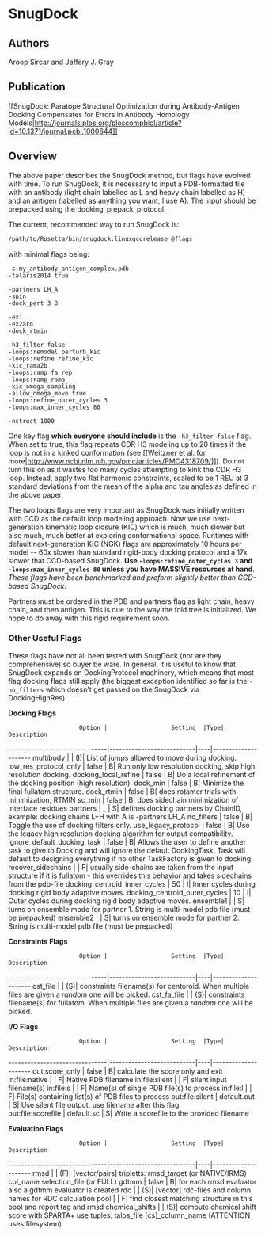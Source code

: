# SnugDock

## Authors
Aroop Sircar and Jeffery J. Gray

## Publication
[[SnugDock: Paratope Structural Optimization during Antibody-Antigen Docking Compensates for Errors in Antibody Homology Models|http://journals.plos.org/ploscompbiol/article?id=10.1371/journal.pcbi.1000644]]

## Overview

The above paper describes the SnugDock method, but flags have evolved with time. To run SnugDock, it is necessary to input a PDB-formatted file with an antibody (light chain labelled as L and heavy chain labelled as H) and an antigen (labelled as anything you want, I use A). The input should be prepacked using the docking_prepack_protocol.

The current, recommended way to run SnugDock is:

```bash
/path/to/Rosetta/bin/snugdock.linuxgccrelease @flags
```

with minimal flags being:
```
-s my_antibody_antigen_complex.pdb 
-talaris2014 true

-partners LH_A 
-spin 
-dock_pert 3 8 

-ex1 
-ex2aro
-dock_rtmin 

-h3_filter false 
-loops:remodel perturb_kic
-loops:refine refine_kic
-kic_rama2b 
-loops:ramp_fa_rep 
-loops:ramp_rama
-kic_omega_sampling 
-allow_omega_move true
-loops:refine_outer_cycles 3 
-loops:max_inner_cycles 80 

-nstruct 1000
```

One key flag **which everyone should include** is the `-h3_filter false` flag. When set to true, this flag repeats CDR H3 modeling up to 20 times if the loop is not in a kinked conformation (see [[Weitzner et al. for more|http://www.ncbi.nlm.nih.gov/pmc/articles/PMC4318709/]]). Do not turn this on as it wastes too many cycles attempting to kink the CDR H3 loop. Instead, apply two flat harmonic constraints, scaled to be 1 REU at 3 standard deviations from the mean of the alpha and tau angles as defined in the above paper.

The two loops flags are very important as SnugDock was initially written with CCD as the default loop modeling approach. Now we use next-generation kinematic loop closure (KIC) which is much, much slower but also much, much better at exploring conformational space. Runtimes with default next-generation KIC (NGK) flags are approximately 10 hours per model -- 60x slower than standard rigid-body docking protocol and a 17x slower that CCD-based SnugDock. **Use `-loops:refine_outer_cycles 3` and `-loops:max_inner_cycles 80` unless you have MASSIVE resources at hand**. _These flags have been benchmarked and preform slightly better than CCD-based SnugDock_.

Partners must be ordered in the PDB and partners flag as light chain, heavy chain, and then antigen. This is due to the way the fold tree is initialized. We hope to do away with this rigid requirement soon.

### Other Useful Flags

These flags have not all been tested with SnugDock (nor are they comprehensive) so buyer be ware. In general, it is useful to know that SnugDock expands on DockingProtocol machinery, which means that most flag docking flags still apply (the biggest exception identified so far is the `-no_filters` which doesn't get passed on the SnugDock via DockingHighRes).

**Docking Flags**

                        Option |                  Setting  |Type|  Description
-------------------------------|---------------------------|----|---------------------
                     multibody |                           | (I)| List of jumps allowed to move during docking.
         low_res_protocol_only |                     false |   B| Run only low resolution docking, skip high resolution docking.
          docking_local_refine |                     false |   B| Do a local refinement of the docking position (high resolution).
                      dock_min |                     false |   B| Minimize the final fullatom structure.
                    dock_rtmin |                     false |   B| does rotamer trials with minimization, RTMIN
                        sc_min |                     false |   B| does sidechain minimization of interface residues
                      partners |                         _ |   S| defines docking partners by ChainID, example: docking chains L+H with A is -partners LH_A
                    no_filters |                     false |   B| Toggle the use of docking filters only.
           use_legacy_protocol |                     false |   B| Use the legacy high resolution docking algorithm for output compatibility.
   ignore_default_docking_task |                     false |   B| Allows the user to define another task to give to Docking and will ignore the default DockingTask. Task will default to designing everything if no other TaskFactory is given to docking.
            recover_sidechains |                           |   F| usually side-chains are taken from the input structure if it is fullatom - this overrides this behavior and takes sidechains from the pdb-file
 docking_centroid_inner_cycles |                        50 |   I| Inner cycles during docking rigid body adaptive moves.
 docking_centroid_outer_cycles |                        10 |   I| Outer cycles during docking rigid body adaptive moves.
                     ensemble1 |                           |   S| turns on ensemble mode for partner 1.  String is multi-model pdb file (must be prepacked)
                     ensemble2 |                           |   S| turns on ensemble mode for partner 2.  String is multi-model pdb file (must be prepacked)

**Constraints Flags**

                        Option |                  Setting  |Type|  Description
-------------------------------|---------------------------|----|---------------------
                      cst_file |                           | (S)| constraints filename(s) for centoroid. When multiple files are given a *random* one will be picked.
                   cst_fa_file |                           | (S)| constraints filename(s) for fullatom. When multiple files are given a *random* one will be picked.

**I/O Flags**

                        Option |                  Setting  |Type|  Description
-------------------------------|---------------------------|----|---------------------
                out:score_only |                     false |   B| calculate the score only and exit
                in:file:native |                           |   F| Native PDB filename
                in:file:silent |                           |   F| silent input filename(s)
                     in:file:s |                           |   F| Name(s) of single PDB file(s) to process
                     in:file:l |                           |   F| File(s) containing list(s) of PDB files to process
               out:file:silent |               default.out |   S| Use silent file output, use filename after this flag     
            out:file:scorefile |                default.sc |   S| Write a scorefile to the provided filename

**Evaluation Flags**

                        Option |                  Setting  |Type|  Description
-------------------------------|---------------------------|----|---------------------
                          rmsd |                           | (F)| [vector/pairs] tripletts: rmsd_target (or NATIVE/IRMS) col_name selection_file (or FULL)
                         gdtmm |                     false |   B| for each rmsd evaluator also a gdtmm evaluator is created
                           rdc |                           | (S)| [vector] rdc-files and column names for RDC calculation
                          pool |                           |   F| find closest matching structure in this pool and report tag and rmsd
               chemical_shifts |                           | (S)| compute chemical shift score with SPARTA+ use tuples: talos_file [cs]_column_name (ATTENTION uses  filesystem)
